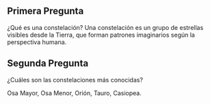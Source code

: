 ## Primera Pregunta

¿Qué es una constelación?
Una constelación es un grupo de estrellas visibles desde la Tierra, que forman patrones imaginarios según la perspectiva humana.

## Segunda Pregunta 

¿Cuáles son las constelaciones más conocidas?
 
Osa Mayor, Osa Menor, Orión, Tauro, Casiopea.
